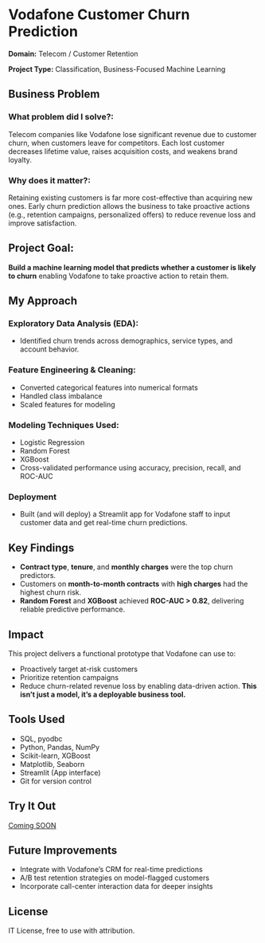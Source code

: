 # Vodafone Customer Churn Prediction
**Domain:** Telecom / Customer Retention

**Project Type:** Classification, Business-Focused Machine Learning

## Business Problem

### What problem did I solve?:

Telecom companies like Vodafone lose significant revenue due to customer churn, when customers leave for competitors. Each lost customer decreases lifetime value, raises acquisition costs, and weakens brand loyalty.

### Why does it matter?:
Retaining existing customers is far more cost-effective than acquiring new ones. Early churn prediction allows the business to take proactive actions (e.g., retention campaigns, personalized offers) to reduce revenue loss and improve satisfaction.

## Project Goal:
**Build a machine learning model that predicts whether a customer is likely to churn** enabling Vodafone to take proactive action to retain them.

## My Approach
### Exploratory Data Analysis (EDA):
   -  Identified churn trends across demographics, service types, and account behavior.
### Feature Engineering & Cleaning:
  - Converted categorical features into numerical formats
  - Handled class imbalance
  - Scaled features for modeling
### Modeling Techniques Used:
  - Logistic Regression
  - Random Forest
  - XGBoost
  - Cross-validated performance using accuracy, precision, recall, and ROC-AUC
### Deployment
  - Built (and will deploy) a Streamlit app for Vodafone staff to input customer data and get real-time churn predictions.

## Key Findings
 - **Contract type**, **tenure**, and **monthly charges** were the top churn predictors.
 - Customers on **month-to-month contracts** with **high charges** had the highest churn risk.
 - **Random Forest** and **XGBoost** achieved **ROC-AUC > 0.82**, delivering reliable predictive performance.

## Impact
This project delivers a functional prototype that Vodafone can use to:
 - Proactively target at-risk customers
 - Prioritize retention campaigns
 - Reduce churn-related revenue loss by enabling data-driven action.
**This isn’t just a model, it’s a deployable business tool.**
## Tools Used
- SQL, pyodbc
- Python, Pandas, NumPy
- Scikit-learn, XGBoost
- Matplotlib, Seaborn
- Streamlit (App interface)
- Git for version control
## Try It Out
 [Coming SOON](#)
## Future Improvements
- Integrate with Vodafone’s CRM for real-time predictions
- A/B test retention strategies on model-flagged customers
- Incorporate call-center interaction data for deeper insights  
## License
IT License, free to use with attribution.